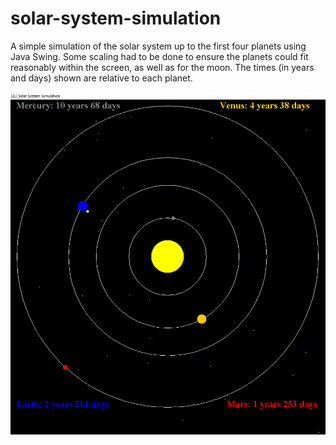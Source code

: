# solar-system-simulation

A simple simulation of the solar system up to the first four planets using Java Swing. Some scaling had to be done to ensure the planets could fit reasonably within the screen, as well as for the moon. The times (in years and days) shown are relative to each planet.

![alt tag](/Solar%20System%20Simulation/solar_system_simulation.png)
